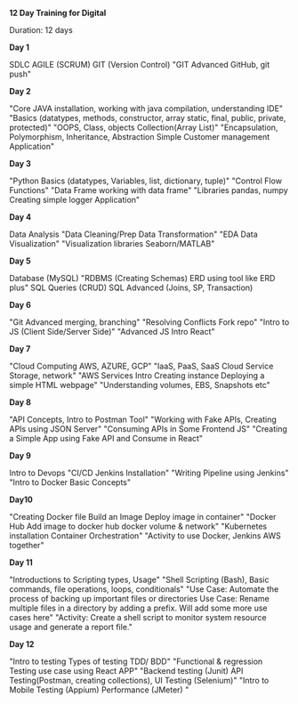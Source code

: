**12 Day Training for Digital**

Duration: 12 days

**Day 1**

SDLC
AGILE (SCRUM)
GIT (Version Control)
"GIT Advanced GitHub, git push"

**Day 2**

"Core JAVA installation, working with java compilation, understanding IDE"
"Basics (datatypes, methods, constructor, array static, final, public, private, protected)"
"OOPS, Class, objects Collection(Array List)"
"Encapsulation, Polymorphism, Inheritance, Abstraction Simple Customer management Application"

**Day 3**

"Python Basics (datatypes, Variables, list, dictionary, tuple)"
"Control Flow Functions"
"Data Frame working with data frame"
"Libraries pandas, numpy Creating simple logger Application"

**Day 4**

Data Analysis
"Data Cleaning/Prep Data Transformation"
"EDA Data Visualization"
"Visualization libraries Seaborn/MATLAB"

**Day 5**

Database (MySQL)
"RDBMS (Creating Schemas) ERD using tool like ERD plus"
SQL Queries (CRUD)
SQL Advanced (Joins, SP, Transaction)

**Day 6**

"Git Advanced merging, branching"
"Resolving Conflicts Fork repo"
"Intro to JS (Client Side/Server Side)"
"Advanced JS Intro React"

**Day 7**

"Cloud Computing AWS, AZURE, GCP"
"IaaS, PaaS, SaaS Cloud Service Storage, network"
"AWS Services Intro Creating instance Deploying a simple HTML webpage"
"Understanding volumes, EBS, Snapshots etc"

**Day 8**

"API Concepts, Intro to Postman Tool"
"Working with Fake APIs, Creating APIs using JSON Server"
"Consuming APIs in Some Frontend JS"
"Creating a Simple App using Fake API and Consume in React"

**Day 9**

Intro to Devops
"CI/CD Jenkins Installation"
"Writing Pipeline using Jenkins"
"Intro to Docker Basic Concepts"

**Day10**

"Creating Docker file Build an Image Deploy image in container"
"Docker Hub Add image to docker hub docker volume & network"
"Kubernetes installation Container Orchestration"
"Activity to use Docker, Jenkins AWS together"

**Day 11**

"Introductions to Scripting types, Usage"
"Shell Scripting (Bash), Basic commands, file operations, loops, conditionals"
"Use Case: Automate the process of backing up important files or directories
Use Case: Rename multiple files in a directory by adding a prefix. Will add some more use cases here"
"Activity: Create a shell script to monitor system resource usage and generate a report file."

**Day 12**

"Intro to testing Types of testing TDD/ BDD"
"Functional & regression Testing use case using React APP"
"Backend testing (Junit) API Testing(Postman, creating collections), UI Testing (Selenium)"
"Intro to Mobile Testing (Appium) Performance (JMeter) "
